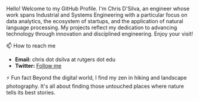 Hello! Welcome to my GitHub Profile.
I'm Chris D'Silva, an engineer whose work spans Industrial and Systems Engineering with a particular focus on data analytics, the ecosystem of startups, and the application of natural language processing. My projects reflect my dedication to advancing technology through innovation and disciplined engineering. Enjoy your visit!

📫 How to reach me
- **Email:**  chris dot dsilva at rutgers dot edu
- **Twitter:** [Follow me](https://twitter.com/chrisdsilvaOO7)
  
⚡ Fun fact
Beyond the digital world, I find my zen in hiking and landscape photography. It's all about finding those untouched places where nature tells its best stories.
